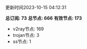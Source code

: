 更新时间2023-10-15 04:12:31

**总订阅: 73**
**总节点: 666**
**有效节点: 173**
- v2ray节点: 169
- trojan节点: 3
- ss节点: 1
